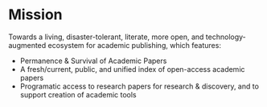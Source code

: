 # Mission

Towards a living, disaster-tolerant, literate, more open, and technology-augmented ecosystem for academic publishing, which features:

- Permanence & Survival of Academic Papers
- A fresh/current, public, and unified index of open-access academic papers
- Programatic access to research papers for research & discovery, and to support creation of academic tools
